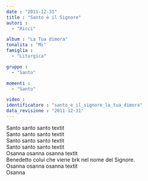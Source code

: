 ```yaml
---
date : "2011-12-31"
title : "Santo è il Signore"
autori : 
  - "Ricci"

album : "La Tua dimora"
tonalita : "Mi"
famiglia : 
  - "Liturgica"

gruppo : 
  - "Santo"

momenti : 
  - "Santo"

video : 
identificatore : "santo_e_il_signore_la_tua_dimora"
data_revisione : "2011-12-31"
---
```

  
  
Santo santo santo  textit  
Santo santo santo  textit  
Santo santo santo  textit  
Santo santo santo  textit  
Osanna osanna osanna  textit  
Benedetto colui che viene brk nel nome del Signore.  
Osanna osanna osanna  textit  
Osanna  
  
  
  
